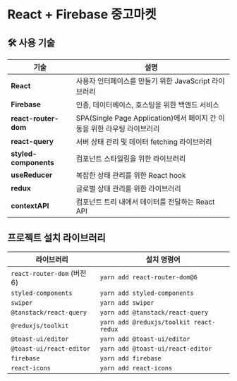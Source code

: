 # React + Firebase 중고마켓

## 🛠️ 사용 기술

| 기술                | 설명                                              |
|---------------------|---------------------------------------------------|
| **React**           | 사용자 인터페이스를 만들기 위한 JavaScript 라이브러리 |
| **Firebase**        | 인증, 데이터베이스, 호스팅을 위한 백엔드 서비스 |
| **react-router-dom**| SPA(Single Page Application)에서 페이지 간 이동을 위한 라우팅 라이브러리 |
| **react-query**     | 서버 상태 관리 및 데이터 fetching 라이브러리  |
| **styled-components**| 컴포넌트 스타일링을 위한 라이브러리               |
| **useReducer**      | 복잡한 상태 관리를 위한 React hook              |
| **redux**           | 글로벌 상태 관리를 위한 라이브러리               |
| **contextAPI**      | 컴포넌트 트리 내에서 데이터를 전달하는 React API |

## 프로젝트 설치 라이브러리

| 라이브러리                     | 설치 명령어                              |
| ----------------------------- | ---------------------------------------- |
| `react-router-dom` (버전 6)    | `yarn add react-router-dom@6`            |
| `styled-components`            | `yarn add styled-components`            |
| `swiper`                       | `yarn add swiper`                       |
| `@tanstack/react-query`        | `yarn add @tanstack/react-query`        |
| `@reduxjs/toolkit`             | `yarn add @reduxjs/toolkit react-redux`             |
| `@toast-ui/editor`             | `yarn add @toast-ui/editor`             |
| `@toast-ui/react-editor`       | `yarn add @toast-ui/react-editor`       |
| `firebase`                     | `yarn add firebase`                     |
| `react-icons`                  | `yarn add react-icons`                  |
